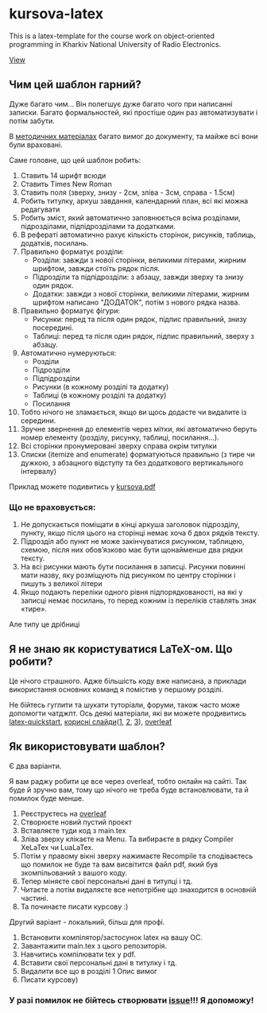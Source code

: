 # kursova-latex

This is a latex-template for the course work on object-oriented programming in Kharkiv National University of Radio Electronics. 

[View](https://github.com/rintaro129/kursova-latex/blob/main/kursova.pdf)

## Чим цей шаблон гарний?

Дуже багато чим... Він полегшує дуже багато чого при написанні записки. Багато формальностей, які простіше один раз автоматизувати і потім забути. 

В [методичних матеріалах](https://software.nure.ua/wp-content/uploads/2024/02/oop_coursepro_2024.pdf) багато вимог до документу, та майже всі вони були враховані.

Саме головне, що цей шаблон робить:

1. Cтавить 14 шрифт всюди
2. Ставить Times New Roman
3. Cтавить поля (зверху, знизу - 2см, зліва - 3см, справа - 1.5см)
4. Робить титулку, аркуш завдання, календарний план, всі які можна редагувати
5. Робить зміст, який автоматично заповнюється всіма розділами, підрозділами, підпідрозділами та додатками.
6. В рефераті автоматично рахує кількість сторінок, рисунків, таблиць, додатків, посилань.
7. Правильно форматує розділи:
   - Розділи: завжди з нової сторінки, великими літерами, жирним шрифтом, завжди стоїть рядок після.
   - Підрозділи та підпідрозділи: з абзацу, завжди зверху та знизу один рядок.
   - Додатки: завжди з нової сторінки, великими літерами, жирним шрифтом написано "ДОДАТОК", потім з нового рядка назва.
8. Правильно форматує фігури:
   - Рисунки: перед та після один рядок, підпис правильний, знизу посередині.
   - Таблиці: перед та після один рядок, підпис правильний, зверху з абзацу.
9. Автоматично нумеруються:
    - Розділи
    - Підрозділи
    - Підпідрозділи
    - Рисунки (в кожному розділі та додатку)
    - Таблиці (в кожному розділі та додатку)
    - Посилання
10. Тобто нічого не зламається, якщо ви щось додасте чи видалите із середини.
11. Зручне звернення до елементів через мітки, які автоматично беруть номер елементу (розділу, рисунку, таблиці, посилання...). 
12. Всі сторінки пронумеровані зверху справа окрім титулки
13. Списки (itemize and enumerate) форматуються правильно (з тире чи дужкою, з абзацного відступу та без додаткового вертикального інтервалу)

Приклад можете подивитись у [kursova.pdf](https://github.com/rintaro129/kursova-latex/blob/main/kursova.pdf)

### Що не враховується:

1. Не допускається поміщати в кінці аркуша заголовок підрозділу, пункту, якщо після цього на сторінці немає хоча б двох рядків тексту.
2. Підрозділ або пункт не може закінчуватися рисунком, таблицею, схемою, після них обов’язково має бути щонайменше два рядки тексту.
3. На всі рисунки мають бути посилання в записці. Рисунки повинні мати назву, яку розміщують під рисунком по центру сторінки і пишуть з великої літери
4. Якщо подають переліки одного рівня підпорядкованості, на які у записці немає посилань, то перед кожним із переліків ставлять знак «тире».

Але типу це дрібниці

## Я не знаю як користуватися LaTeX-ом. Що робити?

Це нічого страшного. Адже більшість коду вже написана, а приклади використання основних команд я помістив у першому розділі.

Не бійтесь гуглити та шукати туторіали, форуми, також часто може допомогти чатджпт. Ось деякі матеріали, які ви можете продивитись [latex-quickstart](https://www.latex-tutorial.com/quick-start/), [корисні слайди](https://www.dcs.bbk.ac.uk/~roman/LaTeX/)([1](https://www.dcs.bbk.ac.uk/~roman/LaTeX/latex-1.pdf), [2](https://www.dcs.bbk.ac.uk/~roman/LaTeX/latex-2.pdf), [3](https://www.dcs.bbk.ac.uk/~roman/LaTeX/latex-3.pdf)), [overleaf](https://www.overleaf.com/learn/latex/Tutorials)

## Як використовувати шаблон?

Є два варіанти.

Я вам раджу робити це все через overleaf, тобто онлайн на сайті. Так буде й зручно вам, тому що нічого не треба буде встановлювати, та й помилок буде менше.

1. Реєструєтесь на [overleaf](https://www.overleaf.com/)
2. Створюєте новий пустий проєкт
3. Вставляєте туди код з main.tex
4. Зліва зверху клікаєте на Menu. Та вибираєте в рядку Compiler XeLaTex чи LuaLaTex.
5. Потім у правому вікні зверху нажимаєте Recompile та сподіваєтесь що помилок не буде та вам висвітится файл pdf, який був зкомпільований з вашого коду.
6. Тепер міняєте свої персональні дані в титулці і тд.
7. Читаєте а потім видаляєте все непотрібне що знаходится в основній частині. 
8. Та починаєте писати курсову :)



Другий варіант - локальний, більш для профі. 

1. Встановити компілятор/застосунок latex на вашу ОС.
2. Завантажити main.tex з цього репозиторія.
3. Навчитись компілювати tex у pdf.
4. Вставити свої персональні дані в титулку і тд.
5. Видалити все що в розділі 1 Опис вимог
6. Писати курсову)

### У разі помилок не бійтесь створювати [issue](https://github.com/rintaro129/kursova-latex/issues)!!! Я допоможу!



